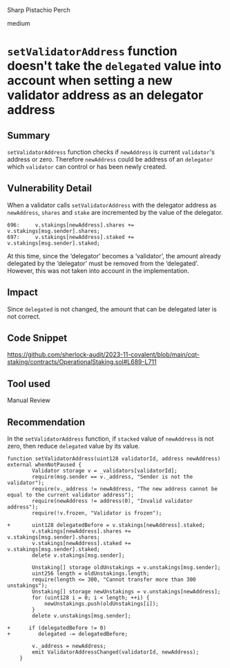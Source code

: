 Sharp Pistachio Perch

medium

# `setValidatorAddress` function doesn't take the `delegated` value into account when setting a new validator address as an delegator address

## Summary
`setValidatorAddress` function checks if `newAddress` is current `validator`'s address or zero.
Therefore `newAddress` could be address of an `delegator` which `validator` can control or has been newly created.

## Vulnerability Detail
When a validator calls `setValidatorAddress` with the delegator address as `newAddress`, `shares` and `stake` are incremented by the value of the delegator.

```solidity
696:     v.stakings[newAddress].shares += v.stakings[msg.sender].shares;
697:     v.stakings[newAddress].staked += v.stakings[msg.sender].staked;
```

At this time, since the ‘delegator’ becomes a ‘validator’, the amount already delegated by the ‘delegator’ must be removed from the ‘delegated’.
However, this was not taken into account in the implementation.

## Impact
Since `delegated` is not changed, the amount that can be delegated later is not correct.

## Code Snippet
https://github.com/sherlock-audit/2023-11-covalent/blob/main/cqt-staking/contracts/OperationalStaking.sol#L689-L711

## Tool used

Manual Review

## Recommendation

In the `setValidatorAddress` function, if `stacked` value of `newAddress` is not zero, then reduce `delegated` value by its value.
```solidity
function setValidatorAddress(uint128 validatorId, address newAddress) external whenNotPaused {
        Validator storage v = _validators[validatorId];
        require(msg.sender == v._address, "Sender is not the validator");
        require(v._address != newAddress, "The new address cannot be equal to the current validator address");
        require(newAddress != address(0), "Invalid validator address");
        require(!v.frozen, "Validator is frozen");

+       uint128 delegatedBefore = v.stakings[newAddress].staked;
        v.stakings[newAddress].shares += v.stakings[msg.sender].shares;
        v.stakings[newAddress].staked += v.stakings[msg.sender].staked;
        delete v.stakings[msg.sender];

        Unstaking[] storage oldUnstakings = v.unstakings[msg.sender];
        uint256 length = oldUnstakings.length;
        require(length <= 300, "Cannot transfer more than 300 unstakings");
        Unstaking[] storage newUnstakings = v.unstakings[newAddress];
        for (uint128 i = 0; i < length; ++i) {
            newUnstakings.push(oldUnstakings[i]);
        }
        delete v.unstakings[msg.sender];
      
+      if (delegatedBefore != 0)
+         delegated -= delegatedBefore;

        v._address = newAddress;
        emit ValidatorAddressChanged(validatorId, newAddress);
    }
   
      
``` 
